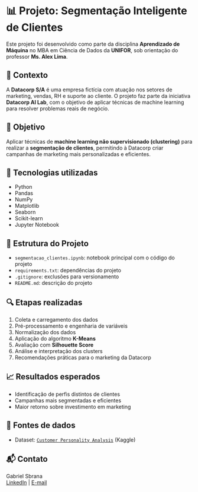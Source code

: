 
# 📊 Projeto: Segmentação Inteligente de Clientes

Este projeto foi desenvolvido como parte da disciplina **Aprendizado de Máquina** no MBA em Ciência de Dados da **UNIFOR**, sob orientação do professor **Ms. Alex Lima**.

## 🏢 Contexto

A **Datacorp S/A** é uma empresa fictícia com atuação nos setores de marketing, vendas, RH e suporte ao cliente. O projeto faz parte da iniciativa **Datacorp AI Lab**, com o objetivo de aplicar técnicas de machine learning para resolver problemas reais de negócio.

## 🎯 Objetivo

Aplicar técnicas de **machine learning não supervisionado (clustering)** para realizar a **segmentação de clientes**, permitindo à Datacorp criar campanhas de marketing mais personalizadas e eficientes.

## 🧰 Tecnologias utilizadas

- Python
- Pandas
- NumPy
- Matplotlib
- Seaborn
- Scikit-learn
- Jupyter Notebook

## 📂 Estrutura do Projeto

- `segmentacao_clientes.ipynb`: notebook principal com o código do projeto
- `requirements.txt`: dependências do projeto
- `.gitignore`: exclusões para versionamento
- `README.md`: descrição do projeto

## 🔍 Etapas realizadas

1. Coleta e carregamento dos dados
2. Pré-processamento e engenharia de variáveis
3. Normalização dos dados
4. Aplicação do algoritmo **K-Means**
5. Avaliação com **Silhouette Score**
6. Análise e interpretação dos clusters
7. Recomendações práticas para o marketing da Datacorp

## 📈 Resultados esperados

- Identificação de perfis distintos de clientes
- Campanhas mais segmentadas e eficientes
- Maior retorno sobre investimento em marketing

## 📎 Fontes de dados

- Dataset: [`Customer Personality Analysis`](https://www.kaggle.com/datasets/imakash3011/customer-personality-analysis) (Kaggle)

## 📬 Contato

Gabriel Sbrana  
[LinkedIn](https://www.linkedin.com/) | [E-mail](mailto:seuemail@exemplo.com)
